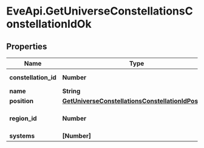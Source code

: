 # EveApi.GetUniverseConstellationsConstellationIdOk

## Properties
Name | Type | Description | Notes
------------ | ------------- | ------------- | -------------
**constellation_id** | **Number** | constellation_id integer | 
**name** | **String** | name string | 
**position** | [**GetUniverseConstellationsConstellationIdPosition**](GetUniverseConstellationsConstellationIdPosition.md) |  | 
**region_id** | **Number** | The region this constellation is in | 
**systems** | **[Number]** | systems array | 


